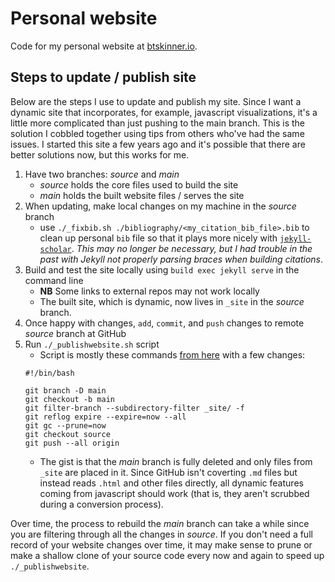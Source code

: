 # Personal website

Code for my personal website at [btskinner.io](https://btskinner.io).

## Steps to update / publish site

Below are the steps I use to update and publish my site. Since I want
a dynamic site that incorporates, for example, javascript
visualizations, it's a little more complicated than just pushing to
the main branch. This is the solution I cobbled together using tips
from others who've had the same issues. I started this site a few
years ago and it's possible that there are better solutions now, but
this works for me.

1. Have two branches: *source* and *main*
   - *source* holds the core files used to build the site
   - *main* holds the built website files / serves the site
2. When updating, make local changes on my machine in the *source*
   branch
   - use `./_fixbib.sh ./bibliography/<my_citation_bib_file>.bib` to clean up
     personal `bib` file so that it plays more nicely with
     [`jekyll-scholar`](https://github.com/inukshuk/jekyll-scholar). *This
     may no longer be necessary, but I had trouble in the past with
     Jekyll not properly parsing braces when building citations*.
3. Build and test the site locally using `build exec jekyll serve` in
   the command line
   - **NB** Some links to external repos may not work locally
   - The built site, which is dynamic, now lives in `_site` in the
     *source* branch.
4. Once happy with changes, `add`, `commit`, and `push` changes to remote
   *source* branch at GitHub
5. Run `./_publishwebsite.sh` script  
   - Script is mostly these commands [from
here](https://github.com/randymorris/randymorris.github.com) with a
few changes:
	```shell
	#!/bin/bash
	
    git branch -D main
	git checkout -b main
	git filter-branch --subdirectory-filter _site/ -f
	git reflog expire --expire=now --all
	git gc --prune=now
	git checkout source
	git push --all origin
	```
   - The gist is that the *main* branch is fully deleted and only
   files from `_site` are placed in it. Since GitHub isn't coverting
   `.md` files but instead reads `.html` and other files directly, all
   dynamic features coming from javascript should work (that is, they
   aren't scrubbed during a conversion process). 

Over time, the process to rebuild the *main* branch can take a while
since you are filtering through all the changes in *source*. If you
don't need a full record of your website changes over time, it may
make sense to prune or make a shallow clone of your source code every
now and again to speed up `./_publishwebsite`.
